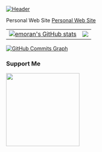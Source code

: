 [![Header]([https://yucelmoran.com/content/images/2021/12/yucelmoranlogo_transparent-1.png](https://miro.medium.com/max/180/1*oDxDxyc7qU1zIDUbjPh1VA.png) "Header")](https://yucelmoran.com/) 

Personal Web Site [Personal Web Site](http://yucelmoran.com)

<table>
  <tr>
    <td>
        <a href="http://www.github.com/emoran"><img src="https://github-readme-stats.vercel.app/api?username=emoran&show_icons=true&hide=&count_private=true&title_color=0891b2&text_color=ffffff&icon_color=0891b2&bg_color=1c1917&hide_border=true&show_icons=true" alt="emoran's GitHub stats" /></a>
    </td>
    <td>
      <a href="http://www.github.com/emoran"><img src="https://github-readme-streak-stats.herokuapp.com/?user=emoran&stroke=ffffff&background=1c1917&ring=0891b2&fire=0891b2&currStreakNum=ffffff&currStreakLabel=0891b2&sideNums=ffffff&sideLabels=ffffff&dates=ffffff&hide_border=true" /></a>
    </td>
  </tr>
</table>

<a href="http://www.github.com/emoran"><img src="https://activity-graph.herokuapp.com/graph?username=emoran&bg_color=1c1917&color=ffffff&line=0891b2&point=ffffff&area_color=1c1917&area=true&hide_border=true&custom_title=GitHub%20Commits%20Graph" alt="GitHub Commits Graph" /></a>



<div width="100%" align="center"></div>

### Support Me

<a href="https://www.buymeacoffee.com/yucelmoran"><img src="https://cdn.buymeacoffee.com/buttons/v2/default-yellow.png" width="200" /></a>
